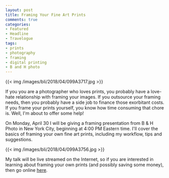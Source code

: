 ```yaml
---
layout: post
title: Framing Your Fine Art Prints
comments: true
categories:
- Featured
- Headline
- Travelogue
tags:
- prints
- photography
- framing
- digital printing
- B and H photo
---
```


{{<  img /images/bli/2018/04/099A3717.jpg  >}}

If you you are a photographer who loves prints, you probably have a love-hate relationship with framing your images. If you outsource your framing needs, then you probably have a side job to finance those exorbitant costs. If you frame your prints yourself, you know how time consuming that chore is. Well, I'm about to offer some help!

<!--more-->

On Monday, April 30 I will be giving a framing presentation from B & H Photo in New York City, beginning at 4:00 PM Eastern time. I'll cover the basics of framing your own fine art prints, including my workflow, tips and suggestions. 

{{<  img /images/bli/2018/04/099A3756.jpg  >}}

My talk will be live streamed on the Internet, so if you are interested in learning about framing your own prints (and possibly saving some money), then go online [here](https://www.bhphotovideo.com/find/eventDetails.jsp/id/2742). 

